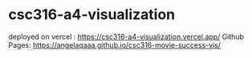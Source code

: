 # csc316-a4-visualization

deployed on vercel : https://csc316-a4-visualization.vercel.app/ 
Github Pages: https://angelaqaaa.github.io/csc316-movie-success-vis/
